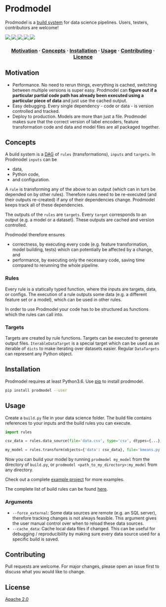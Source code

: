# Prodmodel

Prodmodel is a [build system](https://en.wikipedia.org/wiki/List_of_build_automation_software) for data science pipelines.
Users, testers, contributors are welcome!

<a href="https://github.com/prodmodel/prodmodel/graphs/contributors" alt="Contributors">
  <img src="https://img.shields.io/github/contributors/prodmodel/prodmodel.svg"/>
</a>
<a href="https://github.com/prodmodel/prodmodel/pulse" alt="Activity">
  <img src="https://img.shields.io/github/commit-activity/m/prodmodel/prodmodel.svg" />
</a>
<a href="https://github.com/prodmodel/prodmodel/issues" alt="Issues">
  <img src="https://img.shields.io/github/issues/prodmodel/prodmodel.svg" />
</a>
<a href="https://github.com/prodmodel/prodmodel/issues?utf8=%E2%9C%93&q=is%3Aissue+is%3Aclosed" alt="Closed issues">
  <img src="https://img.shields.io/github/issues-closed/prodmodel/prodmodel.svg" />
</a>
<a href="https://github.com/prodmodel/prodmodel/pulls" alt="Pulls">
  <img src="https://img.shields.io/github/issues-pr/prodmodel/prodmodel.svg" />
</a>


<h3 align="center">
  <a href="#motivation">Motivation</a>
  <span> · </span>
  <a href="#concepts">Concepts</a>
  <span> · </span>
  <a href="#installation">Installation</a>
  <span> · </span>
  <a href="#usage">Usage</a>
  <span> · </span>
  <a href="#contributing">Contributing</a>
  <span> · </span>
  <a href="#licence">Licence</a>
</h3>

## Motivation

 * Performance. No need to rerun things, everything is cached, switching between multiple versions is super easy. Prodmodel can
   **figure out if a particular partial code path has already been executed using a particular piece of data** and just use the cached output.
 * Easy debugging. Every single dependency - code or data - is version controlled and tracked.
 * Deploy to production. Models are more than just a file. Prodmodel makes sure that the correct version of label encoders,
   feature transformation code and data and model files are all packaged together.

## Concepts

A build system is a [DAG](https://en.wikipedia.org/wiki/Directed_acyclic_graph) of `rules` (transformations), `inputs` and `targets`.
In Prodmodel `inputs` can be
 * data,
 * Python code,
 * and configuration.

A `rule` is transforming any of the above to an output (which can in turn be depended on by other rules). Therefore rules need to be
re-executed (and their outputs re-created) if any of their dependencies change. Prodmodel keeps track all of these dependencies.

The outputs of the `rules` are `targets`. Every `target` corresponds to an output (e.g. a model or a dataset). These outputs
are cached and version controlled.

Prodmodel therefore ensures
 * correctness, by executing every code (e.g. feature transformation, model building, tests) which can potentially be affected by a change, and
 * performance, by executing only the necessary code, saving time compared to rerunning the whole pipeline.

### Rules

Every rule is a statically typed function, where the inputs are targets, data, or configs. The execution of
a rule outputs some data (e.g. a different feature set or a model), which can be used in other rules.

In order to use Prodmodel your code has to be structured as functions which the rules can call into.

### Targets

Targets are created by rule functions. Targets can be executed to generate output files. `IterableDataTarget` is a special target
which can be used as an iterable of `dicts` to make iterating over datasets easier. Regular `DataTargets` can represent any
Python object.

## Installation

Prodmodel requires at least Python3.6. Use [pip](https://pip.pypa.io/en/stable/) to install prodmodel.

```bash
pip install prodmodel --user
```

## Usage

Create a `build.py` file in your data science folder. The build file contains references to your inputs and the build rules you can execute.

```python
import rules

csv_data = rules.data_source(file='data.csv', type='csv', dtypes={...})

my_model = rules.transform(objects={'data': csv_data}, file='kmeans.py', fn='compute_kmeans')
```

Now you can build your model by running `prodmodel my_model` from the directory of `build.py`,
or `prodmodel <path_to_my_directory>:my_model` from any directory.

Check out a complete [example project](https://github.com/prodmodel/prodmodel/tree/master/example) for more examples.

The complete list of build rules can be found [here](https://github.com/prodmodel/prodmodel/blob/master/doc/api_doc.md).

### Arguments

 * `--force_external`: Some data sources are remote (e.g. an SQL server), therefore tracking changes is not always feasible.
   This argument gives the user manual control over when to reload these data sources.
 * `--cache_data`: Cache local data files if changed. This can be useful for debugging / reproducibility by making sure every
   data source used for a specific build is saved.

## Contributing
Pull requests are welcome. For major changes, please open an issue first to discuss what you would like to change.

## License
[Apache 2.0](https://github.com/prodmodel/prodmodel/blob/master/LICENCE)
